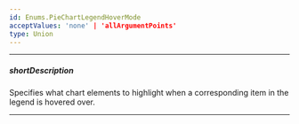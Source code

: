 ```yaml
---
id: Enums.PieChartLegendHoverMode
acceptValues: 'none' | 'allArgumentPoints'
type: Union
---
```

---
##### shortDescription
Specifies what chart elements to highlight when a corresponding item in the legend is hovered over.

---
<!--
dxPieChartOptions.legend.hoverMode(/api-reference/10 UI Components/dxPieChart/9 Types/dxPieChartLegend/hoverMode.md)(viz/pie_chart.d.ts)
-->